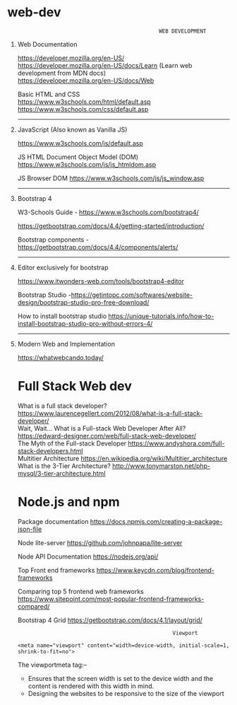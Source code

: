 # web-dev

                                                    WEB DEVELOPMENT

1. Web Documentation <br/>

   https://developer.mozilla.org/en-US/ <br/>
   https://developer.mozilla.org/en-US/docs/Learn (Learn web development from MDN docs) <br/>
   https://developer.mozilla.org/en-US/docs/Web
   
   Basic HTML and CSS <br/>
   https://www.w3schools.com/html/default.asp
   https://www.w3schools.com/css/default.asp
   
   --------------------------------------------------
   
2. JavaScript (Also known as Vanilla JS) <br/>

   https://www.w3schools.com/js/default.asp

   JS HTML Document Object Model (DOM)
   https://www.w3schools.com/js/js_htmldom.asp

   JS Browser DOM
   https://www.w3schools.com/js/js_window.asp

   --------------------------------------------------

3. Bootstrap 4 <br/>
   
   W3-Schools Guide - https://www.w3schools.com/bootstrap4/

   https://getbootstrap.com/docs/4.4/getting-started/introduction/ 

   Bootstrap components - https://getbootstrap.com/docs/4.4/components/alerts/

   --------------------------------------------------

4. Editor exclusively for bootstrap <br/>
   
   https://www.itwonders-web.com/tools/bootstrap4-editor

   Bootstrap Studio -https://getintopc.com/softwares/website-design/bootstrap-studio-pro-free-download/

   How to install bootstrap studio 
   https://unique-tutorials.info/how-to-install-bootstrap-studio-pro-without-errors-4/

   --------------------------------------------------

5. Modern Web and Implementation <br/>

   https://whatwebcando.today/
   
   
   <!-- # Coursera Full Stack Web dev - node.js  -->
   # Full Stack Web dev
                                                        
   What is a full stack developer?
   https://www.laurencegellert.com/2012/08/what-is-a-full-stack-developer/
   <br>
   Wait, Wait… What is a Full-stack Web Developer After All?
   https://edward-designer.com/web/full-stack-web-developer/ 
   <br>
   The Myth of the Full-stack Developer
   https://www.andyshora.com/full-stack-developers.html 
   <br>
   Multitier Architecture
   https://en.wikipedia.org/wiki/Multitier_architecture 
   <br>
   What is the 3-Tier Architecture?
   http://www.tonymarston.net/php-mysql/3-tier-architecture.html
   <br>
   # Node.js and npm

   Package documentation
   https://docs.npmjs.com/creating-a-package-json-file

   Node lite-server
   https://github.com/johnpapa/lite-server

   Node API Documentation
   https://nodejs.org/api/

   Top Front end frameworks
   https://www.keycdn.com/blog/frontend-frameworks

   Comparing top 5 frontend web frameworks
   https://www.sitepoint.com/most-popular-frontend-frameworks-compared/

   Bootstrap 4 Grid
   https://getbootstrap.com/docs/4.1/layout/grid/

                                                        Viewport 

   `<meta name="viewport" content="width=device-width, initial-scale=1, shrink-to-fit=no">`

   The viewportmeta tag:–
   * Ensures that the screen width is set to the device width and the content is rendered with this width in mind.
   * Designing the websites to be responsive to the size of the viewport